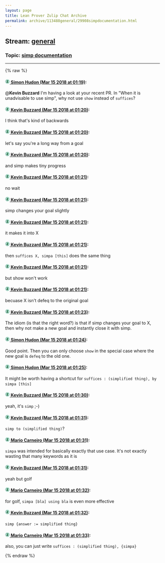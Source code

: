 ```yaml
---
layout: page
title: Lean Prover Zulip Chat Archive 
permalink: archive/113488general/29908simpdocumentation.html
---
```


## Stream: [general](index.html)
### Topic: [simp documentation](29908simpdocumentation.html)

---


{% raw %}
#### [![Click to go to Zulip](../../assets/img/zulip2.png) Simon Hudon (Mar 15 2018 at 01:19)](https://leanprover.zulipchat.com/#narrow/stream/113488-general/topic/simp%20documentation/near/123728672):
@**Kevin Buzzard** I'm having a look at your recent PR. In "When it is unadvisable to use simp", why not use `show` instead of `suffices`?

#### [![Click to go to Zulip](../../assets/img/zulip2.png) Kevin Buzzard (Mar 15 2018 at 01:20)](https://leanprover.zulipchat.com/#narrow/stream/113488-general/topic/simp%20documentation/near/123728716):
I think that's kind of backwards

#### [![Click to go to Zulip](../../assets/img/zulip2.png) Kevin Buzzard (Mar 15 2018 at 01:20)](https://leanprover.zulipchat.com/#narrow/stream/113488-general/topic/simp%20documentation/near/123728718):
let's say you're a long way from a goal

#### [![Click to go to Zulip](../../assets/img/zulip2.png) Kevin Buzzard (Mar 15 2018 at 01:20)](https://leanprover.zulipchat.com/#narrow/stream/113488-general/topic/simp%20documentation/near/123728719):
and simp makes tiny progress

#### [![Click to go to Zulip](../../assets/img/zulip2.png) Kevin Buzzard (Mar 15 2018 at 01:21)](https://leanprover.zulipchat.com/#narrow/stream/113488-general/topic/simp%20documentation/near/123728727):
no wait

#### [![Click to go to Zulip](../../assets/img/zulip2.png) Kevin Buzzard (Mar 15 2018 at 01:21)](https://leanprover.zulipchat.com/#narrow/stream/113488-general/topic/simp%20documentation/near/123728728):
simp changes your goal slightly

#### [![Click to go to Zulip](../../assets/img/zulip2.png) Kevin Buzzard (Mar 15 2018 at 01:21)](https://leanprover.zulipchat.com/#narrow/stream/113488-general/topic/simp%20documentation/near/123728729):
it makes it into X

#### [![Click to go to Zulip](../../assets/img/zulip2.png) Kevin Buzzard (Mar 15 2018 at 01:21)](https://leanprover.zulipchat.com/#narrow/stream/113488-general/topic/simp%20documentation/near/123728730):
then `suffices X, simpa [this]` does the same thing

#### [![Click to go to Zulip](../../assets/img/zulip2.png) Kevin Buzzard (Mar 15 2018 at 01:21)](https://leanprover.zulipchat.com/#narrow/stream/113488-general/topic/simp%20documentation/near/123728731):
but show won't work

#### [![Click to go to Zulip](../../assets/img/zulip2.png) Kevin Buzzard (Mar 15 2018 at 01:21)](https://leanprover.zulipchat.com/#narrow/stream/113488-general/topic/simp%20documentation/near/123728734):
becuase X isn't defeq to the original goal

#### [![Click to go to Zulip](../../assets/img/zulip2.png) Kevin Buzzard (Mar 15 2018 at 01:23)](https://leanprover.zulipchat.com/#narrow/stream/113488-general/topic/simp%20documentation/near/123728777):
The idiom (is that the right word?) is that if simp changes your goal to X, then why not make a new goal and instantly close it with simp.

#### [![Click to go to Zulip](../../assets/img/zulip2.png) Simon Hudon (Mar 15 2018 at 01:24)](https://leanprover.zulipchat.com/#narrow/stream/113488-general/topic/simp%20documentation/near/123728825):
Good point. Then you can only choose `show` in the special case where the new goal is `defeq` to the old one.

#### [![Click to go to Zulip](../../assets/img/zulip2.png) Simon Hudon (Mar 15 2018 at 01:25)](https://leanprover.zulipchat.com/#narrow/stream/113488-general/topic/simp%20documentation/near/123728831):
It might be worth having a shortcut for `suffices : (simplified thing), by simpa [this]`

#### [![Click to go to Zulip](../../assets/img/zulip2.png) Kevin Buzzard (Mar 15 2018 at 01:30)](https://leanprover.zulipchat.com/#narrow/stream/113488-general/topic/simp%20documentation/near/123728985):
yeah, it's `simp` ;-)

#### [![Click to go to Zulip](../../assets/img/zulip2.png) Kevin Buzzard (Mar 15 2018 at 01:31)](https://leanprover.zulipchat.com/#narrow/stream/113488-general/topic/simp%20documentation/near/123728992):
`simp to (simplified thing)`?

#### [![Click to go to Zulip](../../assets/img/zulip2.png) Mario Carneiro (Mar 15 2018 at 01:31)](https://leanprover.zulipchat.com/#narrow/stream/113488-general/topic/simp%20documentation/near/123728999):
`simpa` was intended for basically exactly that use case. It's not exactly wasting that many keywords as it is

#### [![Click to go to Zulip](../../assets/img/zulip2.png) Kevin Buzzard (Mar 15 2018 at 01:31)](https://leanprover.zulipchat.com/#narrow/stream/113488-general/topic/simp%20documentation/near/123729000):
yeah but golf

#### [![Click to go to Zulip](../../assets/img/zulip2.png) Mario Carneiro (Mar 15 2018 at 01:32)](https://leanprover.zulipchat.com/#narrow/stream/113488-general/topic/simp%20documentation/near/123729002):
for golf, `simpa [bla] using bla` is even more effective

#### [![Click to go to Zulip](../../assets/img/zulip2.png) Kevin Buzzard (Mar 15 2018 at 01:32)](https://leanprover.zulipchat.com/#narrow/stream/113488-general/topic/simp%20documentation/near/123729041):
`simp {answer := simplified thing}`

#### [![Click to go to Zulip](../../assets/img/zulip2.png) Mario Carneiro (Mar 15 2018 at 01:33)](https://leanprover.zulipchat.com/#narrow/stream/113488-general/topic/simp%20documentation/near/123729053):
also, you can just write `suffices : (simplified thing), {simpa}`


{% endraw %}
